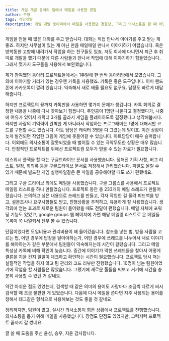 ```yaml
---
title: 게임 개발 동아리 팀에서 메일을 사용한 경험
author: 주형
tags: 게임개발
description: 게임 개발 동아리에서 메일을 사용했던 경험당, 그리고 의사소통을 할 때 어떤 기준으로 툴을 선택하는 것인 좋은가
---
```


게임을 만들 때 많은 대화를 주고 받습니다. 대화는 직접 만나서 이야기를 주고 받는 게 좋죠. 하지만 사무실이 있는 게 아닌 만큼 매일매일 만나서 이야기하기 어렵습니다. 혹은 방학동한 고향에 내려가서 작업을 하는 친구들도 있죠. 저도 회사에 다니면서 퇴근 후 취미로 개발을 했기 때문에 다른 사람들과 만나서 작업에 대해 이야기하기 힘들었습니다. 그래서 몇가지 도구들을 사용해서 보완했습니다.

제가 참여했던 동아리 프로젝트들에서는 1주일에 한 번씩 동아리방에서 모였습니다. 그 외에 이야기할 거리가 있는 경우엔 카톡을 사용했죠. 카톡은 좋은 도구입니다. 이미 핸드폰에 카카오톡이 깔려 있습니다. 익숙해서 새로 배울 필요도 없구요. 답장도 빠르게 대답해줍니다.

하지만 프로젝트의 끝까지 카톡만을 사용하면 몇가지 문제가 생깁니다. 카톡 회의로 결정한 내용을 나중에 다시 찾아보기 힘듭니다. 주인공이 1명만 나온다고 결정했다가, 나중에 여유가 있어서 캐릭터 3개를 골라서 게임을 플레이하도록 결정했다고 생각해봅시다. 하지만 사람의 기억력이 완벽한 게 아니라서 작업하는 프로그래머는 1명에 대해서만 코드를 구현할 수도 있습니다. 아트 담당은 캐릭터 3명을 다 그렸는데 말이죠. 이런 상황이 늦게 발견되면 작업한 그림이 게임에 못들어갈 수 있습니다. 아트담당이 매우 슬퍼합니다. 이외에도 의사소통이 잘못되었을 때 벌어질 수 있는 극악무도한 상황은 매우 많습니다. 안정적인 프로젝트를 위해선 프로젝트원 모두가 믿을 수 있는 자료가 필요합니다.

데스위시 플젝을 할 때는 구글드라이브 문서를 사용했습니다. 정해진 기획 사항, 버그 리스트, 일정, 회의록 등을 구글드라이브 문서로 저장해서 관리했습니다. 파일도 올릴 수 있기 때문에 빌드한 게임 실행파일같은 큰 파일을 공유해야할 때도 쓰기 편했네요.

그리고 구글 드라이브 외에도 메일을 사용했습니다. 구글 그룹스를 사용해서 프로젝트 메일링 리스트를 하나 만들었습니다. 프로젝트 동안 총 233개의 메일 쓰레드가 만들어졌습니다. 논의하고 싶은 내용으로 쓰레드를 만들고, 각자 작업한 걸 올려 피드백을 받고, 설문조사나 요구사항들도 받고, 진행상황을 추적하고, 유용하게 잘 사용했습니다.  생각외에 얻는 효과로 새로운 팀원이 들어왔을 때도 전달이 편했습니다. 메일 자체에 포워딩 기능도 있었고, google groups 웹 페이지에 가면 해당 메일링 리스트로 온 메일들 목록이 쭉 나열되서 전부 볼 수 있습니다.

단점이었다면 도입비용과 관리비용이 꽤 들어갔습니다. 참조를 넣는 법, 받을 사람을 고르는 법, 어떤 경우에 답장을 달아야하는가, 어떤 경우에 쓰레드를 나누어서 새로 이야기를 해야하는가 같은 부분에서 팀원들이 익숙해지는데 시간이 걸렸습니다. 그리고 메일 특성상 카톡에 비해 확인이 늦습니다. 중간에 이야기가 막힌 쓰레드들을 찾아서 어떻게 결론을 지을 건지 일일이 체크하고 확인하는 시간이 필요했습니다. 프로젝트 당시 저는 실질적인 작업을 하지 않고 팀 관리와 코드 리뷰만 진행했습니다. 10명이 넘는 팀원이었기에 작업을 할 사람들은 많았습니다. 그랬기에 새로운 툴들을 써보고 거기에 시간을 충분히 사용할 수 있던 거 같네요.

약간 아쉬운 점도 있었는데, 검색할 때 같은 의미의 용어도 사람마다 조금씩 다르게 써서 검색할 때 조금 불편한 게 있었습니다. 다음에 다시 메일을 쓴다면 자주 사용되는 용어를 정해서 태그같은 형식으로 사용해보는 것도 좋을 것 같네요.

정리하자면, 팀원이 많고, 실시간 의사소통이 힘든 상황에서 프로젝트를 진행했습니다. 의사소통을 돕기 위해 메일을 사용했습니다. 장점도 단점도 있었지만, 그럭저럭 프로젝트 끝까지 갈 썼네요.

글 쓸 때 도움을 주신 윤성, 승우, 지윤 감사합니다.

